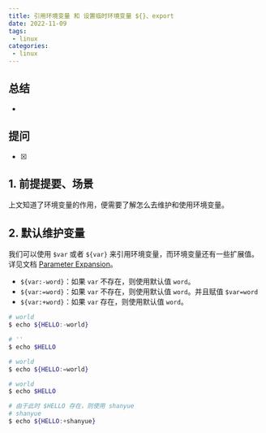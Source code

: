 ```yaml
---
title: 引用环境变量 和 设置临时环境变量 ${}、export
date: 2022-11-09
tags:
 - linux
categories: 
 - linux
---
```



## 总结
-  





## 提问
- [x] 





## 1. 前提提要、场景
上文知道了环境变量的作用，便需要了解怎么去维护和使用环境变量。



## 2. 默认维护变量
我们可以使用 `$var` 或者 `${var}` 来引用环境变量，而环境变量还有一些扩展值。
详见文档 [Parameter Expansion](https://www.gnu.org/software/bash/manual/bash.html#Brace-Expansion)。
- `${var:-word}`：如果 `var` 不存在，则使用默认值 `word`。
- `${var:=word}`：如果 `var` 不存在，则使用默认值 `word`。并且赋值 `$var=word`
- `${var:+word}`：如果 `var` 存在，则使用默认值 `word`。
```bash
# world
$ echo ${HELLO:-world}

# ''
$ echo $HELLO

# world 
$ echo ${HELLO:=world}

# world
$ echo $HELLO

# 由于此时 $HELLO 存在，则使用 shanyue
# shanyue
$ echo ${HELLO:+shanyue}

```